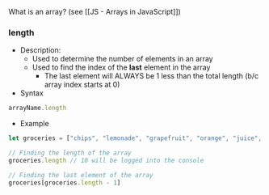 What is an array? (see [[JS - Arrays in JavaScript]])

### length 
* Description:
	* Used to determine the number of elements in an array
	* Used to find the index of the **last** element in the array 
		* The last element will ALWAYS be 1 less than the total length (b/c array index starts at 0)
* Syntax
```js
arrayName.length
```
* Example
```js
let groceries = ["chips", "lemonade", "grapefruit", "orange", "juice", "milk", "eggs", "cookies", "banana", "cheese"];

// Finding the length of the array
groceries.length // 10 will be logged into the console

// Finding the last element of the array
groceries[groceries.length - 1]
```